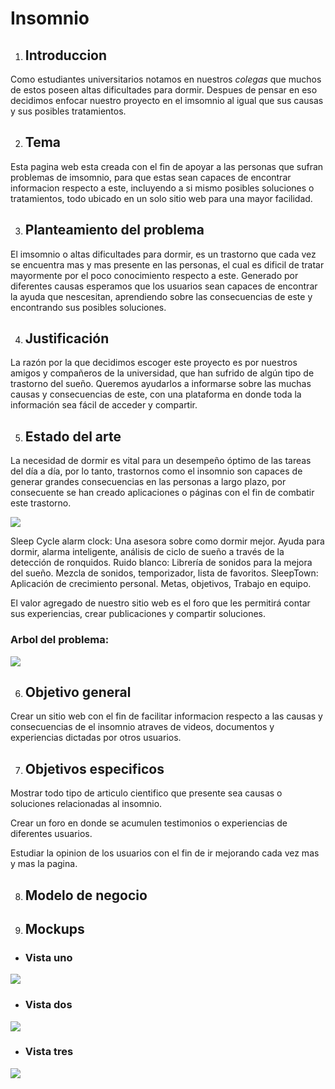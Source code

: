 # Insomnio
1. ## Introduccion

Como estudiantes universitarios notamos en nuestros *colegas* que muchos de estos poseen altas dificultades para dormir. Despues de pensar en eso decidimos enfocar nuestro proyecto en el imsomnio al igual que sus causas y sus posibles tratamientos.


2. ## Tema

Esta pagina web esta creada con el fin de apoyar a las personas que sufran problemas de imsomnio, para que estas sean capaces de encontrar informacion respecto a este, incluyendo a si mismo posibles soluciones o tratamientos, todo ubicado en un solo sitio web para una mayor facilidad.


3. ## Planteamiento del problema

El imsomnio o altas dificultades para dormir, es un trastorno que cada vez se encuentra mas y mas presente en las personas, el cual es dificil de tratar mayormente por el poco conocimiento respecto a este. Generado por diferentes causas esperamos que los usuarios sean capaces de encontrar la ayuda que nescesitan, aprendiendo sobre las consecuencias de este y encontrando sus posibles soluciones.

4. ## Justificación

La razón por la que decidimos escoger este proyecto es por nuestros amigos y compañeros de la universidad, que han sufrido de algún tipo de trastorno del sueño. Queremos ayudarlos a informarse sobre las muchas causas y consecuencias de este, con una plataforma en donde toda la información sea fácil de acceder y compartir.

5. ## Estado del arte

La necesidad de dormir es vital para un desempeño óptimo de las tareas del día a día, por lo tanto, trastornos como el insomnio son capaces de generar grandes consecuencias en las personas a largo plazo, por consecuente se han creado aplicaciones o páginas con el fin de combatir este trastorno.

![](https://github.com/JulianGutierrezz/IntroduccionDesarrollowen/blob/main/Imagenes/Aplicaciones.png)

Sleep Cycle alarm clock: Una asesora sobre como dormir mejor. Ayuda para dormir, alarma inteligente, análisis de ciclo de sueño a través de la detección de ronquidos.
Ruido blanco: Librería de sonidos para la mejora del sueño. Mezcla de sonidos, temporizador, lista de favoritos.
SleepTown: Aplicación de crecimiento personal. Metas, objetivos, Trabajo en equipo.

El valor agregado de nuestro sitio web es el foro que les permitirá contar sus experiencias, crear publicaciones y compartir soluciones.

### Arbol del problema:


![](https://github.com/JulianGutierrezz/IntroduccionDesarrollowen/blob/main/Imagenes/Arbol%20del%20problema.png)

6. ## Objetivo general

Crear un sitio web con el fin de facilitar informacion respecto a las causas y consecuencias de el insomnio atraves de videos, documentos y experiencias dictadas por otros usuarios.


7. ## Objetivos especificos

Mostrar todo tipo de articulo cientifico que presente sea causas o soluciones relacionadas al insomnio.

Crear un foro en donde se acumulen testimonios o experiencias de diferentes usuarios.

Estudiar la opinion de los usuarios con el fin de ir mejorando cada vez mas y mas la pagina.


8. ## Modelo de negocio

9. ## Mockups

* ### Vista uno

![](https://github.com/JulianGutierrezz/IntroduccionDesarrollowen/blob/main/Imagenes/Mockup1.png)

* ### Vista dos

![](https://github.com/JulianGutierrezz/IntroduccionDesarrollowen/blob/main/Imagenes/Mockup2.png)

* ### Vista tres

![](https://github.com/JulianGutierrezz/IntroduccionDesarrollowen/blob/main/Imagenes/Mockup3.png)


